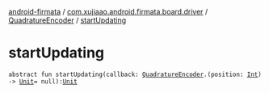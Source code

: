 [android-firmata](../../index.md) / [com.xujiaao.android.firmata.board.driver](../index.md) / [QuadratureEncoder](index.md) / [startUpdating](./start-updating.md)

# startUpdating

`abstract fun startUpdating(callback: `[`QuadratureEncoder`](index.md)`.(position: `[`Int`](https://kotlinlang.org/api/latest/jvm/stdlib/kotlin/-int/index.html)`) -> `[`Unit`](https://kotlinlang.org/api/latest/jvm/stdlib/kotlin/-unit/index.html)` = null): `[`Unit`](https://kotlinlang.org/api/latest/jvm/stdlib/kotlin/-unit/index.html)
